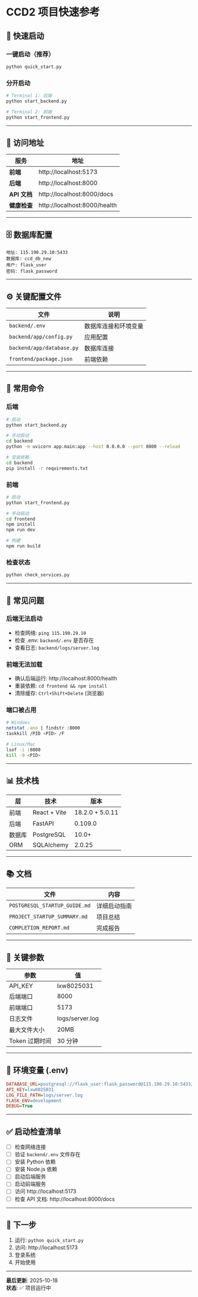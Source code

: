 # CCD2 项目快速参考

## 🚀 快速启动

### 一键启动（推荐）
```bash
python quick_start.py
```

### 分开启动
```bash
# Terminal 1: 后端
python start_backend.py

# Terminal 2: 前端
python start_frontend.py
```

---

## 📍 访问地址

| 服务 | 地址 |
|-----|-----|
| **前端** | http://localhost:5173 |
| **后端** | http://localhost:8000 |
| **API 文档** | http://localhost:8000/docs |
| **健康检查** | http://localhost:8000/health |

---

## 🗄️ 数据库配置

```
地址: 115.190.29.10:5433
数据库: ccd_db_new
用户: flask_user
密码: flask_password
```

---

## ⚙️ 关键配置文件

| 文件 | 说明 |
|-----|-----|
| `backend/.env` | 数据库连接和环境变量 |
| `backend/app/config.py` | 应用配置 |
| `backend/app/database.py` | 数据库连接 |
| `frontend/package.json` | 前端依赖 |

---

## 🔧 常用命令

### 后端
```bash
# 启动
python start_backend.py

# 手动启动
cd backend
python -m uvicorn app.main:app --host 0.0.0.0 --port 8000 --reload

# 安装依赖
cd backend
pip install -r requirements.txt
```

### 前端
```bash
# 启动
python start_frontend.py

# 手动启动
cd frontend
npm install
npm run dev

# 构建
npm run build
```

### 检查状态
```bash
python check_services.py
```

---

## 🐛 常见问题

### 后端无法启动
- 检查网络: `ping 115.190.29.10`
- 检查 .env: `backend/.env` 是否存在
- 查看日志: `backend/logs/server.log`

### 前端无法加载
- 确认后端运行: http://localhost:8000/health
- 重装依赖: `cd frontend && npm install`
- 清除缓存: `Ctrl+Shift+Delete` (浏览器)

### 端口被占用
```bash
# Windows
netstat -ano | findstr :8000
taskkill /PID <PID> /F

# Linux/Mac
lsof -i :8000
kill -9 <PID>
```

---

## 📊 技术栈

| 层 | 技术 | 版本 |
|----|------|------|
| 前端 | React + Vite | 18.2.0 + 5.0.11 |
| 后端 | FastAPI | 0.109.0 |
| 数据库 | PostgreSQL | 10.0+ |
| ORM | SQLAlchemy | 2.0.25 |

---

## 📚 文档

| 文件 | 内容 |
|-----|-----|
| `POSTGRESQL_STARTUP_GUIDE.md` | 详细启动指南 |
| `PROJECT_STARTUP_SUMMARY.md` | 项目总结 |
| `COMPLETION_REPORT.md` | 完成报告 |

---

## 🔑 关键参数

| 参数 | 值 |
|-----|-----|
| API_KEY | lxw8025031 |
| 后端端口 | 8000 |
| 前端端口 | 5173 |
| 日志文件 | logs/server.log |
| 最大文件大小 | 20MB |
| Token 过期时间 | 30 分钟 |

---

## 📝 环境变量 (.env)

```ini
DATABASE_URL=postgresql://flask_user:flask_password@115.190.29.10:5433/ccd_db_new
API_KEY=lxw8025031
LOG_FILE_PATH=logs/server.log
FLASK_ENV=development
DEBUG=True
```

---

## ✅ 启动检查清单

- [ ] 检查网络连接
- [ ] 验证 `backend/.env` 文件存在
- [ ] 安装 Python 依赖
- [ ] 安装 Node.js 依赖
- [ ] 启动后端服务
- [ ] 启动前端服务
- [ ] 访问 http://localhost:5173
- [ ] 检查 API 文档: http://localhost:8000/docs

---

## 🎯 下一步

1. 运行: `python quick_start.py`
2. 访问: http://localhost:5173
3. 登录系统
4. 开始使用

---

**最后更新**: 2025-10-18  
**状态**: ✅ 项目运行中


